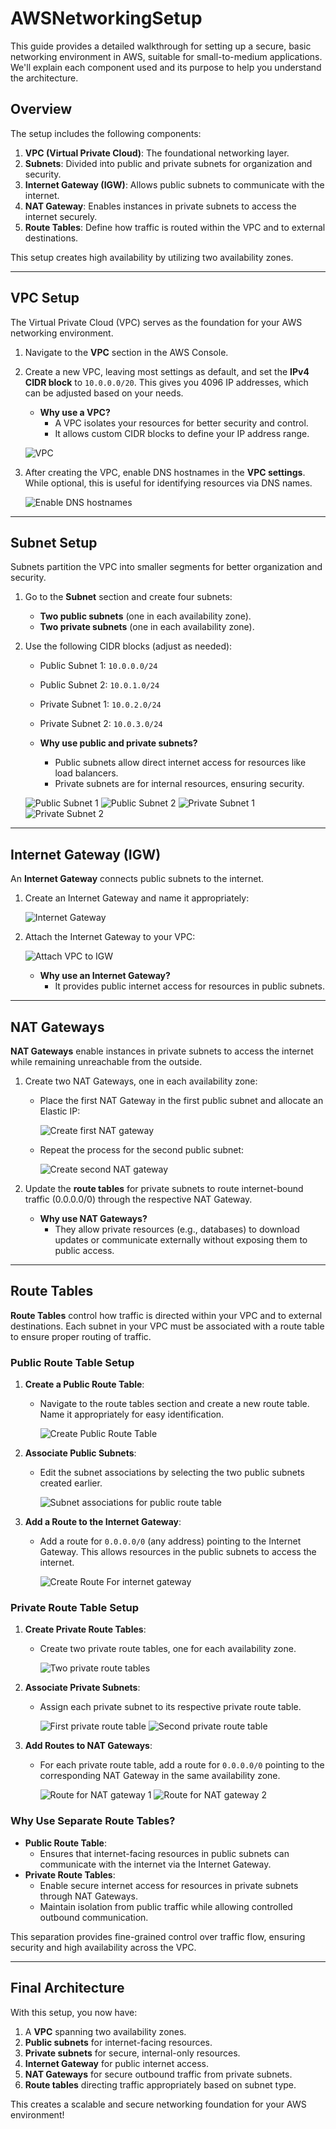 # AWSNetworkingSetup

This guide provides a detailed walkthrough for setting up a secure, basic networking environment in AWS, suitable for small-to-medium applications. We'll explain each component used and its purpose to help you understand the architecture.

## Overview

The setup includes the following components:

1. **VPC (Virtual Private Cloud)**: The foundational networking layer.
2. **Subnets**: Divided into public and private subnets for organization and security.
3. **Internet Gateway (IGW)**: Allows public subnets to communicate with the internet.
4. **NAT Gateway**: Enables instances in private subnets to access the internet securely.
5. **Route Tables**: Define how traffic is routed within the VPC and to external destinations.

This setup creates high availability by utilizing two availability zones.

---

## VPC Setup

The Virtual Private Cloud (VPC) serves as the foundation for your AWS networking environment.

1. Navigate to the **VPC** section in the AWS Console.
2. Create a new VPC, leaving most settings as default, and set the **IPv4 CIDR block** to `10.0.0.0/20`. This gives you 4096 IP addresses, which can be adjusted based on your needs.

   - **Why use a VPC?**
     - A VPC isolates your resources for better security and control.
     - It allows custom CIDR blocks to define your IP address range.

   ![VPC](https://i.imgur.com/x2bfrvy.png)

3. After creating the VPC, enable DNS hostnames in the **VPC settings**. While optional, this is useful for identifying resources via DNS names.

   ![Enable DNS hostnames](https://i.imgur.com/DtK5uIk.png)

---

## Subnet Setup

Subnets partition the VPC into smaller segments for better organization and security.

1. Go to the **Subnet** section and create four subnets:
   - **Two public subnets** (one in each availability zone).
   - **Two private subnets** (one in each availability zone).

2. Use the following CIDR blocks (adjust as needed):
   - Public Subnet 1: `10.0.0.0/24`
   - Public Subnet 2: `10.0.1.0/24`
   - Private Subnet 1: `10.0.2.0/24`
   - Private Subnet 2: `10.0.3.0/24`

   - **Why use public and private subnets?**
     - Public subnets allow direct internet access for resources like load balancers.
     - Private subnets are for internal resources, ensuring security.

   ![Public Subnet 1](https://i.imgur.com/toiP9LJ.png)
   ![Public Subnet 2](https://i.imgur.com/02uXRrf.png)
   ![Private Subnet 1](https://i.imgur.com/LlTuyLc.png)
   ![Private Subnet 2](https://i.imgur.com/NVSlMzY.png)

---

## Internet Gateway (IGW)

An **Internet Gateway** connects public subnets to the internet.

1. Create an Internet Gateway and name it appropriately:

   ![Internet Gateway](https://i.imgur.com/SMSZQUi.png)

2. Attach the Internet Gateway to your VPC:

   ![Attach VPC to IGW](https://i.imgur.com/gip2yvi.png)

   - **Why use an Internet Gateway?**
     - It provides public internet access for resources in public subnets.

---

## NAT Gateways

**NAT Gateways** enable instances in private subnets to access the internet while remaining unreachable from the outside.

1. Create two NAT Gateways, one in each availability zone:

   - Place the first NAT Gateway in the first public subnet and allocate an Elastic IP:

     ![Create first NAT gateway](https://i.imgur.com/ffDX8qv.png)

   - Repeat the process for the second public subnet:

     ![Create second NAT gateway](https://i.imgur.com/VYCass5.png)

2. Update the **route tables** for private subnets to route internet-bound traffic (0.0.0.0/0) through the respective NAT Gateway.

   - **Why use NAT Gateways?**
     - They allow private resources (e.g., databases) to download updates or communicate externally without exposing them to public access.

---

## Route Tables

**Route Tables** control how traffic is directed within your VPC and to external destinations. Each subnet in your VPC must be associated with a route table to ensure proper routing of traffic.

### Public Route Table Setup

1. **Create a Public Route Table**:
   - Navigate to the route tables section and create a new route table. Name it appropriately for easy identification.

     ![Create Public Route Table](https://i.imgur.com/Es3CEmb.png)

2. **Associate Public Subnets**:
   - Edit the subnet associations by selecting the two public subnets created earlier.

     ![Subnet associations for public route table](https://i.imgur.com/g0Tf1cu.png)

3. **Add a Route to the Internet Gateway**:
   - Add a route for `0.0.0.0/0` (any address) pointing to the Internet Gateway. This allows resources in the public subnets to access the internet.

     ![Create Route For internet gateway](https://i.imgur.com/zc3RAbG.png)

### Private Route Table Setup

1. **Create Private Route Tables**:
   - Create two private route tables, one for each availability zone.

     ![Two private route tables](https://i.imgur.com/Dr4Xi9e.png)

2. **Associate Private Subnets**:
   - Assign each private subnet to its respective private route table.

     ![First private route table](https://i.imgur.com/kQ3XTC8.png)
     ![Second private route table](https://i.imgur.com/lpxi8Cd.png)

3. **Add Routes to NAT Gateways**:
   - For each private route table, add a route for `0.0.0.0/0` pointing to the corresponding NAT Gateway in the same availability zone.

     ![Route for NAT gateway 1](https://i.imgur.com/nUUt757.png)
     ![Route for NAT gateway 2](https://i.imgur.com/8fbU6qe.png)

### Why Use Separate Route Tables?

- **Public Route Table**:
  - Ensures that internet-facing resources in public subnets can communicate with the internet via the Internet Gateway.
- **Private Route Tables**:
  - Enable secure internet access for resources in private subnets through NAT Gateways.
  - Maintain isolation from public traffic while allowing controlled outbound communication.

This separation provides fine-grained control over traffic flow, ensuring security and high availability across the VPC.

---

## Final Architecture

With this setup, you now have:

1. A **VPC** spanning two availability zones.
2. **Public subnets** for internet-facing resources.
3. **Private subnets** for secure, internal-only resources.
4. **Internet Gateway** for public internet access.
5. **NAT Gateways** for secure outbound traffic from private subnets.
6. **Route tables** directing traffic appropriately based on subnet type.

This creates a scalable and secure networking foundation for your AWS environment!
